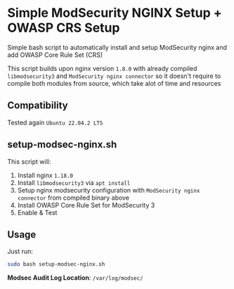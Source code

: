 # Simple ModSecurity NGINX Setup + OWASP CRS Setup

Simple bash script to automatically install and setup ModSecurity nginx and add OWASP Core Rule Set (CRS)

This script builds upon nginx version `1.8.0` with already compiled `libmodsecurity3` and `ModSecurity nginx connector` so it doesn't require to compile both modules from source, which take alot of time and resources
## Compatibility
Tested again `Ubuntu 22.04.2 LTS`

## setup-modsec-nginx.sh
This script will:
1. Install nginx `1.18.0`
2. Install `libmodsecurity3` via `apt install`
3. Setup nginx modsecurity configuration with `ModSecurity nginx connector` from compiled binary above
4. Install OWASP Core Rule Set for ModSecurity 3
5. Enable & Test


## Usage
Just run:
```bash
sudo bash setup-modsec-nginx.sh
```

**Modsec Audit Log Location**: `/var/log/modsec/`
